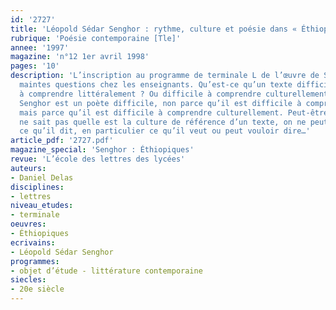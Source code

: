 ```yaml
---
id: '2727'
title: 'Léopold Sédar Senghor : rythme, culture et poésie dans « Éthiopiques »'
rubrique: 'Poésie contemporaine [Tle]'
annee: '1997'
magazine: 'n°12 1er avril 1998'
pages: '10'
description: 'L’inscription au programme de terminale L de l’œuvre de Senghor a soulevé
  maintes questions chez les enseignants. Qu’est-ce qu’un texte difficile ? Difficile
  à comprendre littéralement ? Ou difficile à comprendre culturellement ? En effet,
  Senghor est un poète difficile, non parce qu’il est difficile à comprendre littéralement,
  mais parce qu’il est difficile à comprendre culturellement. Peut-être que, si l’on
  ne sait pas quelle est la culture de référence d’un texte, on ne peut vraiment comprendre
  ce qu’il dit, en particulier ce qu’il veut ou peut vouloir dire…'
article_pdf: '2727.pdf'
magazine_special: 'Senghor : Éthiopiques'
revue: 'L’école des lettres des lycées'
auteurs:
- Daniel Delas
disciplines:
- lettres
niveau_etudes:
- terminale
oeuvres:
- Éthiopiques
ecrivains:
- Léopold Sédar Senghor
programmes:
- objet d’étude - littérature contemporaine
siecles:
- 20e siècle
---
```

